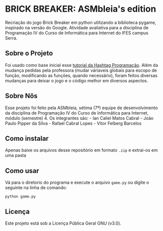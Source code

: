 # BRICK BREAKER: ASMbleia's edition

Recriação do jogo Brick Breaker em python utilizando a biblioteca pygame, inspirado na versão do Google. Atividade avaliativa para a disciplina de Programação IV do Curso de Informática para Internet do IFES campus Serra.

## Sobre o Projeto
Foi usado como base inicial esse [tutorial da Hashtag Programação](https://www.youtube.com/watch?v=h0fKGPW_cxw). Além da mudança pedidas pela professora (mudar váriaveis globais para escopo de função, modificando as funções, quando necessário), foram feitos diversas mudanças para deixar o jogo e o código melhor em diversos aspectos.

## Sobre Nõs
Esse projeto foi feito pela ASMbleia, sétima (7ª) equipe de desenvolvimento da disciplina de Programação IV do Curso de Informática para Internet, módulo (semestre) 4.
Os integrantes são:
	- Ian Caliel Matos Cabral
	- João Paulo Pipper da Silva
	- Rafael Cabral Lopes
	- Vitor Felberg Barcelos

## Como instalar
Apenas baixe os arquivos desse repositório em formato `.zip` e extrai-os em uma pasta

## Como usar
Vá para o diretorio do programa e execute o arquivo `game.py` ou digite o seguinte na linha de comando:
```console
python game.py
```

## Licença
Este projeto está sob a Licença Pública Geral GNU (v3.0).